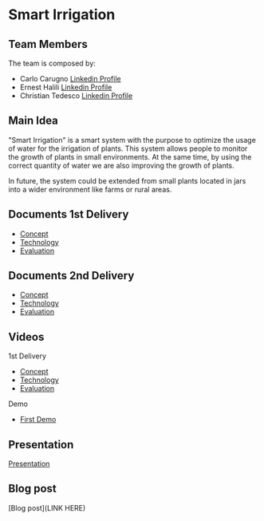 # Smart Irrigation

## Team Members

The team is composed by:
- Carlo Carugno [Linkedin Profile](https://www.linkedin.com/in/carlo-carugno-b50331142/)
- Ernest Halili  [Linkedin Profile](https://www.linkedin.com/in/ernest-halili-a9b37b19a/)
- Christian Tedesco [Linkedin Profile](https://www.linkedin.com/in/christian-tedesco/)

## Main Idea

"Smart Irrigation" is a smart system with the purpose to optimize the usage of water for the irrigation of plants. This system allows people to monitor the growth of plants in small environments. At the same time, by using the correct quantity of water we are also improving the growth of plants.

In future, the system could be extended from small plants located in jars into a wider environment like farms or rural areas.
## Documents 1st Delivery

- [Concept](https://github.com/ernesthalili/IoT_Group-Project/blob/main/first_delivery/Concept.md)
- [Technology](https://github.com/ernesthalili/IoT_Group-Project/blob/main/first_delivery/Technology.md)
- [Evaluation](https://github.com/ernesthalili/IoT_Group-Project/blob/main/first_delivery/Evaluation.md)

## Documents 2nd Delivery

- [Concept](https://github.com/ernesthalili/IoT_Group-Project/blob/main/second_delivery/Concept.md)
- [Technology](https://github.com/ernesthalili/IoT_Group-Project/blob/main/second_delivery/Technology.md)
- [Evaluation](https://github.com/ernesthalili/IoT_Group-Project/blob/main/second_delivery/Evaluation.md)


## Videos
1st Delivery
- [Concept](https://youtu.be/OTDYbn3pogg)
- [Technology](https://youtu.be/2WR6uNvh0WM)
- [Evaluation](https://youtu.be/cgqzwgAwRc0)

Demo
- [First Demo](https://youtu.be/56cYhfHVaiQ)

## Presentation

[Presentation](https://www.canva.com/design/DAE-a1W0QuQ/ajFGjsr9k0angRBRUVlvXw/view?utm_content=DAE-a1W0QuQ&utm_campaign=designshare&utm_medium=link&utm_source=publishpresent)

## Blog post

[Blog post](LINK HERE)